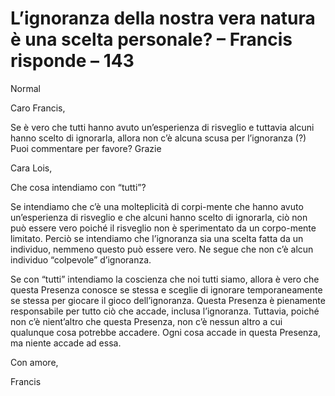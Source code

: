 # L’ignoranza della nostra vera natura è una scelta personale? – Francis risponde – 143

Normal

Caro Francis,

Se è vero che tutti hanno avuto un’esperienza di risveglio e tuttavia alcuni hanno scelto di ignorarla, allora non c’è alcuna scusa per l’ignoranza (?) Puoi commentare per favore? Grazie

Cara Lois,

Che cosa intendiamo con “tutti”?

Se intendiamo che c’è una molteplicità di corpi-mente che hanno avuto un’esperienza di risveglio e che alcuni hanno scelto di ignorarla, ciò non può essere vero poiché il risveglio non è sperimentato da un corpo-mente limitato. Perciò se intendiamo che l’ignoranza sia una scelta fatta da un individuo, nemmeno questo può essere vero. Ne segue che non c’è alcun individuo “colpevole” d’ignoranza.

Se con “tutti” intendiamo la coscienza che noi tutti siamo, allora è vero che questa Presenza conosce se stessa e sceglie di ignorare temporaneamente se stessa per giocare il gioco dell’ignoranza. Questa Presenza è pienamente responsabile per tutto ciò che accade, inclusa l’ignoranza. Tuttavia, poiché non c’è nient’altro che questa Presenza, non c’è nessun altro a cui qualunque cosa potrebbe accadere. Ogni cosa accade in questa Presenza, ma niente accade ad essa.

Con amore,

Francis

